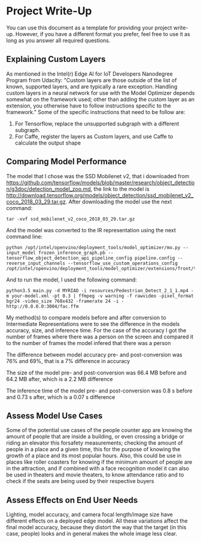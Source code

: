 # Project Write-Up

You can use this document as a template for providing your project write-up. However, if you
have a different format you prefer, feel free to use it as long as you answer all required
questions.

## Explaining Custom Layers

As mentioned in the Intel(r) Edge AI for IoT Developers Nanodegree Program from Udacity: "Custom layers are those outside of the list of known, supported layers, and are typically a rare exception. Handling custom layers in a neural network for use with the Model Optimizer depends somewhat on the framework used; other than adding the custom layer as an extension, you otherwise have to follow instructions specific to the framework."
Some of the specific instructions that need to be follow are:
1. For Tensorflow, replace the unsupported subgraph with a different subgraph.
2. For Caffe, register the layers as Custom layers, and use Caffe to calculate the output shape


## Comparing Model Performance

The model that I chose was the SSD Mobilenet v2, that i downloaded from https://github.com/tensorflow/models/blob/master/research/object_detection/g3doc/detection_model_zoo.md, the link to the model is http://download.tensorflow.org/models/object_detection/ssd_mobilenet_v2_coco_2018_03_29.tar.gz. 
After downloading the model use the next command:
```
tar -xvf ssd_mobilenet_v2_coco_2018_03_29.tar.gz
```

And the model was converted to the IR representation using the next command line:
```
python /opt/intel/openvino/deployment_tools/model_optimizer/mo.py --input_model frozen_inference_graph.pb --tensorflow_object_detection_api_pipeline_config pipeline.config --reverse_input_channels --tensorflow_use_custom_operations_config /opt/intel/openvino/deployment_tools/model_optimizer/extensions/front/tf/ssd_v2_support.json
```
And to run the model, I used the following command:
```
python3.5 main.py -d MYRIAD -i resources/Pedestrian_Detect_2_1_1.mp4 -m your-model.xml -pt 0.3 | ffmpeg -v warning -f rawvideo -pixel_format bgr24 -video_size 768x432 -framerate 24 -i - http://0.0.0.0:3004/fac.ffm
```

My method(s) to compare models before and after conversion to Intermediate Representations
were to see the difference in the models accuracy, size, and inference time. For the case of the accuracy
I got the number of frames where there was a person on the screen and compared it to the number of frames
the model infered that there was a person

The difference between model accuracy pre- and post-conversion was 76% and 69%, that is a 7% difference in accuracy

The size of the model pre- and post-conversion was 66.4 MB before and 64.2 MB after, which is a 2.2 MB difference

The inference time of the model pre- and post-conversion was 0.8 s before and 0.73 s after, which is a 0.07 s difference

## Assess Model Use Cases

Some of the potential use cases of the people counter app are knowing the amount of people that are inside a building, or even crossing a bridge or riding an elevator this forsafety measurements; checking the amount of people in a place and a given time, this for the purpose of knowing the growth of a place and its most popular hours. Also, this could be use in places like roller coasters for knowing if the minimum amount of people are in the attraction, and if combined with a face recognition model it can also be used in theaters and movie theaters, to know attendance ratio and to check if the seats are being used by their respective buyers


## Assess Effects on End User Needs

Lighting, model accuracy, and camera focal length/image size have different effects on a
deployed edge model. All these variations affect the final model accuracy, because they distort the way that the target (in this case, people) looks and in general makes the whole image less clear.

